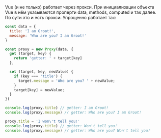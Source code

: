 Vue (и не только) работает через прокси. При инициализации объекта Vue в нём указываются проперти data, methods, computed и так далее. По сути это и есть прокси. Упрощенно работает так:

```js
const data = {
  title: 'I am Groot!',
  message: 'Who are you? I am Groot!'
}

const proxy = new Proxy(data, {
  get (target, key) {
    return 'getter: ' + target[key]
  },

  set (target, key, newValue) {
    if (key === 'title') {
      target.message = 'Who are you? ' + newValue;
    }
    target[key] = newValue;
  }
})

console.log(proxy.title) // getter: I am Groot!
console.log(proxy.message) // getter: Who are you? I am Groot!

proxy.title = 'I won\'t tell you!'
console.log(proxy.title) // getter: Won't tell you!
console.log(proxy.message) // getter: Who are you? Won't tell you!
```